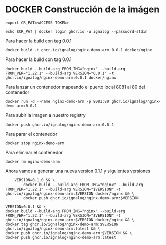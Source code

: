 # DOCKER Construcción de la imágen

```
export CR_PAT=<ACCESS TOKEN>
```

```
echo $CR_PAT | docker login ghcr.io -u ignalog --password-stdin
```

Para hacer la build con tag 0.0.1

```
docker build -t ghcr.io/ignalog/nginx-demo-arm:0.0.1 docker/nginx
```

Para hacer la build con tag 0.0.1

```
docker build --build-arg FROM_IMG="nginx" --build-arg FROM_VER="1.22.1" --build-arg VERSION="0.0.1" -t ghcr.io/ignalog/nginx-demo-arm:0.0.1 docker/nginx
```

Para lanzar un contenedor mapeando el puerto local 8081 al 80 del contenedor

```
docker run -d --name nginx-demo-arm -p 8081:80 ghcr.io/ignalog/nginx-demo-arm:0.0.1
```

Para subir la imagen a nuestro registry

```
docker push ghcr.io/ignalog/nginx-demo-arm:0.0.1
```

Para parar el contenedor

```
docker stop nginx-demo-arm
```

Para eliminar el contenedor

```
docker rm nginx-demo-arm
```

Ahora vamos a generar una nueva version 0.1.1 y siguientes versiones

```
    VERSION=0.1.0 && \
        docker build --build-arg FROM_IMG="nginx" --build-arg FROM_VER="1.22.1" --build-arg VERSION="$VERSION" -t ghcr.io/ignalog/nginx-demo-arm:$VERSION docker/nginx && \
        docker push ghcr.io/ignalog/nginx-demo-arm:$VERSION
```

    VERSION=0.0.1 && \
    docker build --build-arg FROM_IMG="nginx" --build-arg FROM_VER="1.22.1" --build-arg VERSION="$VERSION" -t ghcr.io/ignalog/nginx-demo-arm:$VERSION docker/nginx && \
    docker tag ghcr.io/ignalog/nginx-demo-arm:$VERSION ghcr.io/ignalog/nginx-demo-arm:latest && \
    docker push ghcr.io/ignalog/nginx-demo-arm:$VERSION && \
    docker push ghcr.io/ignalog/nginx-demo-arm:latest

